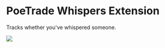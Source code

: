 # PoeTrade Whispers Extension
Tracks whether you've whispered someone.

![](https://github.com/stephenpoole/poe-trade-whispers-extension/blob/master/promo-440x280.jpg)
